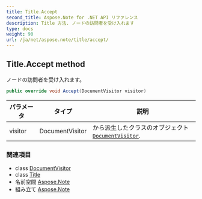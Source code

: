 ```yaml
---
title: Title.Accept
second_title: Aspose.Note for .NET API リファレンス
description: Title 方法. ノードの訪問者を受け入れます
type: docs
weight: 90
url: /ja/net/aspose.note/title/accept/
---
```

## Title.Accept method

ノードの訪問者を受け入れます。

```csharp
public override void Accept(DocumentVisitor visitor)
```

| パラメータ | タイプ | 説明 |
| --- | --- | --- |
| visitor | DocumentVisitor | から派生したクラスのオブジェクト[`DocumentVisitor`](../../documentvisitor/). |

### 関連項目

* class [DocumentVisitor](../../documentvisitor/)
* class [Title](../)
* 名前空間 [Aspose.Note](../../title/)
* 組み立て [Aspose.Note](../../../)


